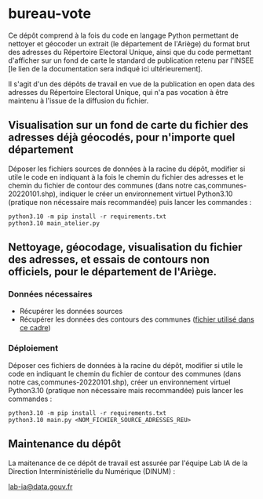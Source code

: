 # bureau-vote

Ce dépôt comprend à la fois du code en langage Python permettant de nettoyer et géocoder un extrait (le département de l'Ariège) du format brut des adresses du Répertoire Electoral Unique, ainsi que du code permettant d'afficher sur un fond de carte le standard de publication retenu par l'INSEE [le lien de la documentation sera indiqué ici ultérieurement].

Il s'agit d'un des dépôts de travail en vue de la publication en open data des adresses du Répertoire Electoral Unique, qui n'a pas vocation à être maintenu à l'issue de la diffusion du fichier.

## Visualisation sur un fond de carte du fichier des adresses déjà géocodés, pour n'importe quel département

Déposer les fichiers sources de données à la racine du dépôt, modifier si utile le code en indiquant à la fois le chemin du fichier des adresses et le chemin du fichier de contour des communes (dans notre cas,communes-20220101.shp), indiquer le  créer un environnement virtuel Python3.10 (pratique non nécessaire mais recommandée) puis lancer les commandes :

```
python3.10 -m pip install -r requirements.txt
python3.10 main_atelier.py
```

## Nettoyage, géocodage, visualisation du fichier des adresses, et essais de contours non officiels, pour le département de l'Ariège.

### Données nécessaires

- Récupérer les données sources
- Récupérer les données des contours des communes ([fichier utilisé dans ce cadre](https://www.data.gouv.fr/fr/datasets/decoupage-administratif-communal-francais-issu-d-openstreetmap/))

### Déploiement

Déposer ces fichiers de données à la racine du dépôt, modifier si utile le code en indiquant le chemin du fichier de contour des communes (dans notre cas,communes-20220101.shp), créer un environnement virtuel Python3.10 (pratique non nécessaire mais recommandée) puis lancer les commandes :

```
python3.10 -m pip install -r requirements.txt
python3.10 main.py <NOM_FICHIER_SOURCE_ADRESSES_REU>
```


## Maintenance du dépôt

La maitenance de ce dépôt de travail est assurée par l'équipe Lab IA de la Direction Interministérielle du Numérique (DINUM) :

lab-ia@data.gouv.fr
